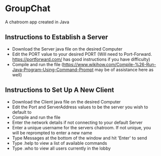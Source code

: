 # GroupChat
A chatroom app created in Java

## Instructions to Establish a Server
  * Download the Server java file on the desired Computer
  * Edit the PORT value to your desired PORT (Will need to Port-Forward. https://portforward.com/ has good instructions if you have difficulty)
  * Compile and run the file (https://www.wikihow.com/Compile-%26-Run-Java-Program-Using-Command-Prompt may be of assistance here as well)

## Instructions to Set Up A New Client
  * Download the Client java file on the desired Computer
  * Edit the Port and ServerAddress values to be the server you wish to default to
  * Compile and run the file
  * Enter the network details if not connecting to your default Server
  * Enter a unique username for the servers chatroom. If not unique, you will be reprompted to enter a new name
  * Type Messages at the bottom of the window and hit 'Enter' to send
  * Type .help to view a list of available commands
  * Type .who to view all users currently in the lobby
  
  
